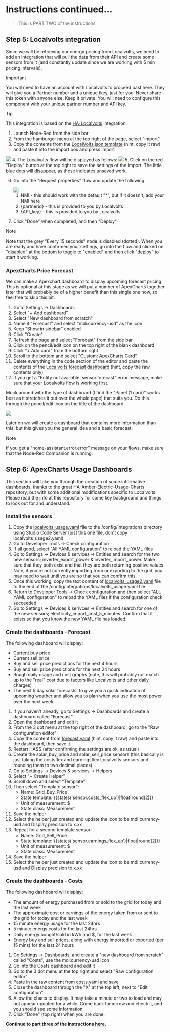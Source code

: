 # Instructions continued...
> This is PART TWO of the instructions

## Step 5: Localvolts integration
Since we will be retrieving our energy pricing from Localvolts, we need to add an integration that will pull the data from their API and create some sensors from it (and constantly update since we are working with 5 min pricing intervals).
> [!IMPORTANT]
>You will need to have an account with Localvolts to proceed past here.  They will give you a Partner number and a unique tkey, just for you. Never share this token with anyone else. Keep it private. You will need to configure this component with your unique partner number and API key.

>[!TIP]
>This integration is based on the [HA-Localvolts](https://github.com/melvanderwal/HA-Localvolts) integration.

1. Launch Node-Red from the side bar
2. From the hamburger menu at the top right of the page, select "import"
3. Copy the contents from the [LocalVolts json template]("https://github.com/saltpool/localvolts-sungrow-homeassistant/blob/8a779447a60d5feacc728a732e92e8b2a69f31f4/flows/localvolts.json") (hint, copy it raw) and paste it into the import box and press import
<img src="https://github.com/saltpool/localvolts-sungrow-homeassistant/blob/f7aec00221c49cc30348cbca90f28a031524485e/images/node-red-2.png" />
4. The Localvolts flow will be displayed as follows:
<img src="https://github.com/saltpool/localvolts-sungrow-homeassistant/blob/f7aec00221c49cc30348cbca90f28a031524485e/images/node-red-3.png" />
5. Click on the red "Deploy" button at the top right to save the settings of the import. The little blue dots will disappear, as these indicates unsaved work.
   
6. Go into the "Request properties" flow and update the following:

   <img src="https://github.com/saltpool/localvolts-sungrow-homeassistant/blob/a9090c3faed108e3162d4b2c988028c619b412c0/images/node-red-4.png" />

    1. NMI - this should work with the default "*", but if it doesn't, add your NMI here
    2. {partnerid} - this is provided to you by Localvolts  
    3. {API_key} - this is provided to you by Localvolts
7. Click "Done" when completed, and then "Deploy"

>[!NOTE]
>Note that the grey "Every 15 seconds" node is disabled (dotted). When you are ready and have confirmed your settings, go into the flow and clicked on "disabled" at the bottom to toggle to "enabled" and then click "deploy" to start it working.

### ApexCharts Price Forecast
We can make a Apexchart dashboard to display upcoming forecast pricing.  This is optional at this stage as we will put a number of ApexCharts together later that will probably be of a higher benefit than this single one now, so feel free to skip this bit.

1. Go to Settings -> Dashboards
2. Select "+ Add dashboard"
3. Select "New dashboard from scratch"
4. Name it "Forecast" and select "mdi:currency-usd" as the icon
5. Keep "Show in sidebar" enabled
6. Click "Create"
7. Refresh the page and select "Forecast" from the side bar
8. Click on the pencil/edit icon on the top right of the blank dashboard
9. Click "+ Add card" from the bottom right
10. Scroll to the bottom and select "Custom: ApexCharts Card"
11. Delete everything in the code section of the editor and paste the contents of the [Localvolts forecast dashboard](https://github.com/saltpool/localvolts-sungrow-homeassistant/blob/0fc4cd532ca434e30f0ab056feb6a361e0d83e32/dashboards/localvolts-forecast.txt) (hint, copy the raw contents only)
12. If you get a "Entity not available: sensor.forecast" error message, make sure that your Localvolts flow is working first.

Muck around with the type of dashboard (I find the "Panel (1 card)" works best as it stretches it out over the whole page) that suits you. Do this through the pencil/edit icon on the title of the dashboard.

<img src="https://github.com/saltpool/localvolts-sungrow-homeassistant/blob/77cc0841e9a3258e18191cd231e72e2d8595a5be/images/localvolts-forecast-1.png" />

Later on we will create a dashboard that contains more information than this, but this gives you the general idea and a basic forecast.

>[!NOTE]
>If you get a "home-assistant.error.error" message on your flows, make sure that the Node-Red Companion is running.

## Step 6: ApexCharts Usage Dashboards
This section will take you through the creation of some informative dashboards, thanks to the great [HA-Amber-Electric-Usage-Charts](https://github.com/melvanderwal/HA-Amber-Electric-Usage-Charts) repository, but with some additional modifications specific to Localvolts. Please read the info at this repository for some key background and things to look out for and understand.

### Install the sensors
1. Copy the [localvolts_usage.yaml](https://github.com/saltpool/localvolts-sungrow-homeassistant/blob/7f06d0db484a31c2d357c6e6eb40f842ddaf6cdf/dashboards/localvolts_usage.yaml) file to the /config/integrations directory using Studio Code Server (just this one file, don't copy localvolts_usage2.yaml)
2. Go to Developer Tools -> Check configuration
3. If all good, select "All YAML configuration" to reload the YAML files
4. Go to Settings -> Devices & services -> Entities and search for the two new sensors; inverter_export_power & inverter_import_power. Make sure that they both exist and that they are both returning positive values. Note, if you're not currently importing from or exporting to the grid, you may need to wait until you are so that you can confirm this.
5. Once this working, copy the text content of [localvolts_usage2.yaml](https://github.com/saltpool/localvolts-sungrow-homeassistant/blob/d34d98958d5a6f2ad291e310b23d8c7c86571acf/dashboards/localvolts_usage2.yaml) file to the end of the /config/integrations/localvolts_usage.yaml file.
6. Return to Developer Tools -> Check configuration and then select "ALL YAML configuration" to reload the YAML files if the configuration check succeeded
7. Go to Settings -> Devices & serivces -> Entities and search for one of the new sensors; electricity_import_cost_5_minutes. Confirm that it exists so that you know the new YAML file has loaded.

### Create the dashboards - Forecast
The following dashboard will display:
-  Current buy price
-  Current sell price
-  Buy and sell price predictions for the next 4 hours
-  Buy and sell price predictions for the next 24 hours
-  Rough daily usage and cost graphs (note, this will probably not match up to the "real" cost due to factors like Localvolts and other daily charges)
-  The next 5 day solar forecasts, to give you a quick indication of upcoming weather and allow you to plan when you use the most power over the next week

1. If you haven't already, go to Settings -> Dashboards and create a dashboard called "Forecast"
2. Open the dashboard and edit it
3. From the 3 dot menu at the top right of the dashboard, go to the "Raw configuration editor"
4. Copy the content from [forecast.yaml](https://github.com/saltpool/localvolts-sungrow-homeassistant/blob/33641e45f5721630c00f45b3139ce7678ceda06b/dashboards/forecast.yaml) (hint, copy it raw) and paste into the dashboard, then save it.
5. Restart HASS (after confirming the settings are ok, as usual)
6. Create the solar_buy_price and solar_sell_price sensors (this basically is just taking the costsflex and earningsflex Localvolts sensors and rounding them to two decimal places)
  1. Go to Settings -> Devices & services -> Helpers
  2. Select "+ Create Helper"
  3. Scroll down and select "Template"
  4. Then select "Template sensor":
     - Name: Grid_Buy_Price
     - State template: {{states('sensor.costs_flex_up')|float|round(2)}}
     - Unit of measurement: $
     - State class: Measurement
  5. Save the helper
  6. Select the helper just created and update the icon to be mdi:currency-usd and Display precision to x.xx
  7. Repeat for a second template sensor:
     - Name: Grid_Sell_Price
     - State template: {{states('sensor.earnings_flex_up')|float|round(2)}}
     - Unit of measurement: $
     - State class: Measurement
   8. Save the helper
   9. Select the helper just created and update the icon to be mdi:currency-usd and Display precision to x.xx

### Create the dashboards - Costs
The following dashboard will display:
- The amount of energy purchased from or sold to the grid for today and the last week
- The approximate cost or earnings of the energy taken from or sent to the grid for today and the last week
- 15 minute energy usage for the last 24hrs
- 5 minute energy costs for the last 24hrs
- Daily energy bought/sold in kWh and $, for the last week
- Energy buy and sell prices, along with energy imported or exported (per 15 mins) for the last 24 hours 

1. Go Settings -> Dashboards, and create a "new dashboard from scratch" called "Costs", use the mdi:currency-usd icon
2. Go into the Costs dashboard and edit it
3. Go to the 3 dot menu at the top right and select "Raw configuration editor"
4. Paste in the raw content from [costs.yaml](https://github.com/saltpool/localvolts-sungrow-homeassistant/blob/7ed0369e569f16faa17054038adfc5903f99fc36/dashboards/costs.yaml) and save
5. Close the dashboard through the "X" at the top left, next to "Edit configuration"
6. Allow the charts to display. It may take a minute or two to load and may not appear updated for a while. Come back tomorrow and check it, and you should see some information.
7. Click "Done" (top right) when you are done.

**Continue to part three of the instructions [here](instructions3.md).**
